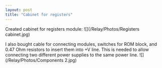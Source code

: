 ```yaml
---
layout: post
title: "Cabinet for registers"
---
```


Created cabinet for registers module:
![](/Relay/Photos/Registers cabinet.jpg)

I also bought cable for connecting modules, switches for ROM block, and 0.47 Ohm resistors to insert them into +V line. This is needed to allow connecting two different power supplies to the same power line.
![](/Relay/Photos/Components 2.jpg)

